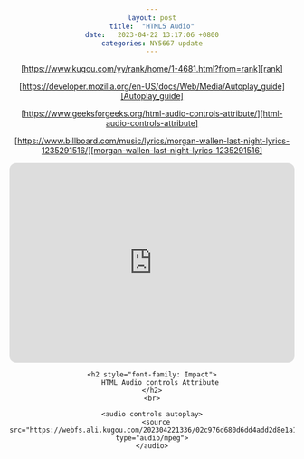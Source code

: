 ```yaml
---
layout: post
title:  "HTML5 Audio"
date:   2023-04-22 13:17:06 +0800
categories: NY5667 update
---
```


[https://www.kugou.com/yy/rank/home/1-4681.html?from=rank][rank]

[https://developer.mozilla.org/en-US/docs/Web/Media/Autoplay_guide][Autoplay_guide]

[https://www.geeksforgeeks.org/html-audio-controls-attribute/][html-audio-controls-attribute]

[https://www.billboard.com/music/lyrics/morgan-wallen-last-night-lyrics-1235291516/][morgan-wallen-last-night-lyrics-1235291516]

<iframe style="border-radius:12px" src="https://open.spotify.com/embed/track/7K3BhSpAxZBznislvUMVtn?utm_source=generator" width="100%" height="352" frameBorder="0" allowfullscreen="" allow="autoplay; clipboard-write; encrypted-media; fullscreen; picture-in-picture" loading="lazy"></iframe>

<body style="text-align: center">

     
    <h2 style="font-family: Impact">
        HTML Audio controls Attribute
    </h2>
    <br>
 
	<audio controls autoplay>
	  <source src="https://webfs.ali.kugou.com/202304221336/02c976d680d6dd4add2d8e1a19674ad3/KGTX/CLTX001/7268e77f73a3c2ad44cc43a1ca7e41d7.mp3" type="audio/mpeg">
	</audio>
</body>

[rank]: https://www.kugou.com/yy/rank/home/1-4681.html?from=rank
[Autoplay_guide]: https://developer.mozilla.org/en-US/docs/Web/Media/Autoplay_guide
[html-audio-controls-attribute]: https://www.geeksforgeeks.org/html-audio-controls-attribute/
[morgan-wallen-last-night-lyrics-1235291516]: https://www.billboard.com/music/lyrics/morgan-wallen-last-night-lyrics-1235291516/
